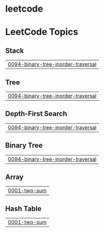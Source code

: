 # leetcode
<!---LeetCode Topics Start-->
# LeetCode Topics
## Stack
|  |
| ------- |
| [0094-binary-tree-inorder-traversal](https://github.com/Sravani-111/leetcode/tree/master/0094-binary-tree-inorder-traversal) |
## Tree
|  |
| ------- |
| [0094-binary-tree-inorder-traversal](https://github.com/Sravani-111/leetcode/tree/master/0094-binary-tree-inorder-traversal) |
## Depth-First Search
|  |
| ------- |
| [0094-binary-tree-inorder-traversal](https://github.com/Sravani-111/leetcode/tree/master/0094-binary-tree-inorder-traversal) |
## Binary Tree
|  |
| ------- |
| [0094-binary-tree-inorder-traversal](https://github.com/Sravani-111/leetcode/tree/master/0094-binary-tree-inorder-traversal) |
## Array
|  |
| ------- |
| [0001-two-sum](https://github.com/Sravani-111/leetcode/tree/master/0001-two-sum) |
## Hash Table
|  |
| ------- |
| [0001-two-sum](https://github.com/Sravani-111/leetcode/tree/master/0001-two-sum) |
<!---LeetCode Topics End-->